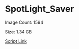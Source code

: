 # SpotLight_Saver

Image Count: 1594

Size: 1.34 GB

[Script Link](https://github.com/liuyal/Archive/blob/master/Python/Utilities/Miscellaneous/spotlight_saver.py)